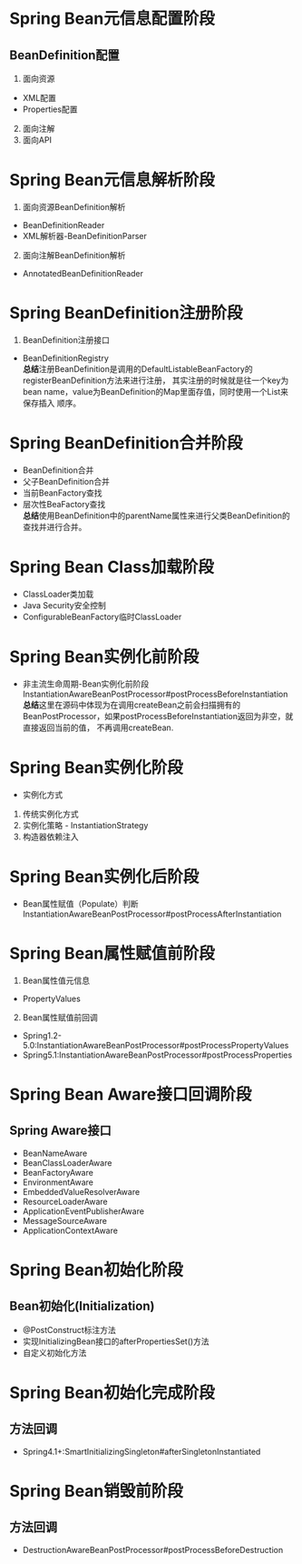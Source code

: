 # Spring Bean元信息配置阶段
## BeanDefinition配置
1. 面向资源
+ XML配置
+ Properties配置
2. 面向注解
3. 面向API

# Spring Bean元信息解析阶段
1. 面向资源BeanDefinition解析
+ BeanDefinitionReader
+ XML解析器-BeanDefinitionParser
2. 面向注解BeanDefinition解析
+ AnnotatedBeanDefinitionReader

# Spring BeanDefinition注册阶段
1. BeanDefinition注册接口
+ BeanDefinitionRegistry<br/>
**总结**注册BeanDefinition是调用的DefaultListableBeanFactory的registerBeanDefinition方法来进行注册，
其实注册的时候就是往一个key为bean name，value为BeanDefinition的Map里面存值，同时使用一个List来保存插入
顺序。

# Spring BeanDefinition合并阶段
+ BeanDefinition合并
+ 父子BeanDefinition合并
+ 当前BeanFactory查找
+ 层次性BeaFactory查找<br/>
**总结**使用BeanDefinition中的parentName属性来进行父类BeanDefinition的查找并进行合并。

# Spring Bean Class加载阶段
+ ClassLoader类加载
+ Java Security安全控制
+ ConfigurableBeanFactory临时ClassLoader

# Spring Bean实例化前阶段
+ 非主流生命周期-Bean实例化前阶段<br/>
InstantiationAwareBeanPostProcessor#postProcessBeforeInstantiation<br/>
**总结**这里在源码中体现为在调用createBean之前会扫描拥有的BeanPostProcessor，如果postProcessBeforeInstantiation返回为非空，就直接返回当前的值，
不再调用createBean.

# Spring Bean实例化阶段
+ 实例化方式
1. 传统实例化方式
  1. 实例化策略 - InstantiationStrategy
2. 构造器依赖注入

# Spring Bean实例化后阶段
+ Bean属性赋值（Populate）判断<br/>
InstantiationAwareBeanPostProcessor#postProcessAfterInstantiation<br/>

# Spring Bean属性赋值前阶段
1. Bean属性值元信息
+ PropertyValues
2. Bean属性赋值前回调
+ Spring1.2-5.0:InstantiationAwareBeanPostProcessor#postProcessPropertyValues
+ Spring5.1:InstantiationAwareBeanPostProcessor#postProcessProperties

# Spring Bean Aware接口回调阶段
## Spring Aware接口
+ BeanNameAware
+ BeanClassLoaderAware
+ BeanFactoryAware
+ EnvironmentAware
+ EmbeddedValueResolverAware
+ ResourceLoaderAware
+ ApplicationEventPublisherAware
+ MessageSourceAware
+ ApplicationContextAware

# Spring Bean初始化阶段
## Bean初始化(Initialization)
+ @PostConstruct标注方法
+ 实现InitializingBean接口的afterPropertiesSet()方法
+ 自定义初始化方法

# Spring Bean初始化完成阶段
## 方法回调
+ Spring4.1+:SmartInitializingSingleton#afterSingletonInstantiated

# Spring Bean销毁前阶段
## 方法回调
+ DestructionAwareBeanPostProcessor#postProcessBeforeDestruction